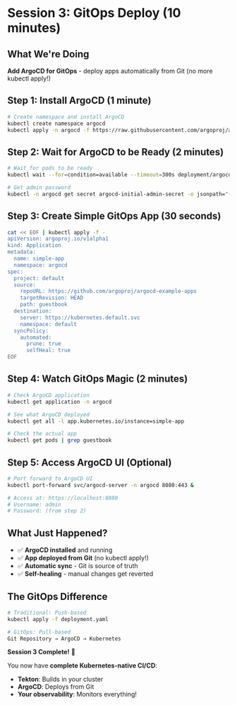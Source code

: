 # Session 3: GitOps Deploy (10 minutes)

## What We're Doing
**Add ArgoCD for GitOps** - deploy apps automatically from Git (no more kubectl apply!)

## Step 1: Install ArgoCD (1 minute)
```bash
# Create namespace and install ArgoCD
kubectl create namespace argocd
kubectl apply -n argocd -f https://raw.githubusercontent.com/argoproj/argo-cd/stable/manifests/install.yaml
```

## Step 2: Wait for ArgoCD to be Ready (2 minutes)
```bash
# Wait for pods to be ready
kubectl wait --for=condition=available --timeout=300s deployment/argocd-server -n argocd

# Get admin password
kubectl -n argocd get secret argocd-initial-admin-secret -o jsonpath="{.data.password}" | base64 -d && echo
```

## Step 3: Create Simple GitOps App (30 seconds)
```bash
cat << EOF | kubectl apply -f -
apiVersion: argoproj.io/v1alpha1
kind: Application
metadata:
  name: simple-app
  namespace: argocd
spec:
  project: default
  source:
    repoURL: https://github.com/argoproj/argocd-example-apps
    targetRevision: HEAD
    path: guestbook
  destination:
    server: https://kubernetes.default.svc
    namespace: default
  syncPolicy:
    automated:
      prune: true
      selfHeal: true
EOF
```

## Step 4: Watch GitOps Magic (2 minutes)
```bash
# Check ArgoCD application
kubectl get application -n argocd

# See what ArgoCD deployed
kubectl get all -l app.kubernetes.io/instance=simple-app

# Check the actual app
kubectl get pods | grep guestbook
```

## Step 5: Access ArgoCD UI (Optional)
```bash
# Port forward to ArgoCD UI
kubectl port-forward svc/argocd-server -n argocd 8080:443 &

# Access at: https://localhost:8080
# Username: admin
# Password: (from step 2)
```

## What Just Happened?
- ✅ **ArgoCD installed** and running
- ✅ **App deployed from Git** (no kubectl apply!)
- ✅ **Automatic sync** - Git is source of truth
- ✅ **Self-healing** - manual changes get reverted

## The GitOps Difference
```bash
# Traditional: Push-based
kubectl apply -f deployment.yaml

# GitOps: Pull-based  
Git Repository → ArgoCD → Kubernetes
```

**Session 3 Complete!** 🎉

You now have **complete Kubernetes-native CI/CD**:
- **Tekton**: Builds in your cluster
- **ArgoCD**: Deploys from Git
- **Your observability**: Monitors everything!